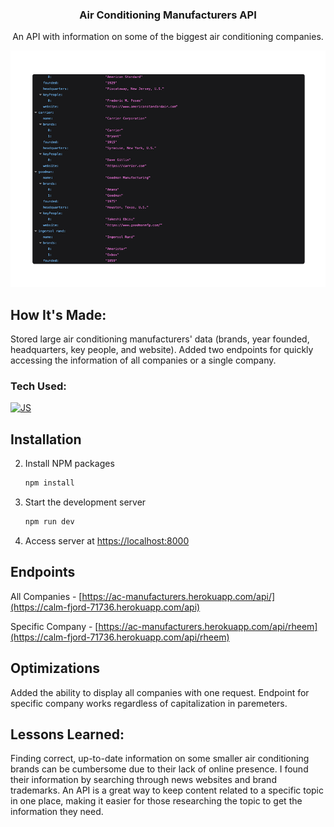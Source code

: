 <div align="center">
  <h3 align="center">Air Conditioning Manufacturers API</h3>
  <p align="center">
    An API with information on some of the biggest air conditioning companies.
  </p>
  <img src="screenshot.png">
</div>

## How It's Made:
Stored large air conditioning manufacturers' data (brands, year founded, headquarters, key people, and website). Added two endpoints for quickly accessing the information of all companies or a single company.
### Tech Used:
[![JS][Javascript]][Javascript]

<!-- GETTING STARTED -->
## Installation

2. Install NPM packages
   ```sh
   npm install
   ```
3. Start the development server
   ```sh
   npm run dev
   ```
4. Access server at [https://localhost:8000](https://localhost:8000)

## Endpoints

All Companies - [https://ac-manufacturers.herokuapp.com/api/](https://calm-fjord-71736.herokuapp.com/api)

Specific Company - [https://ac-manufacturers.herokuapp.com/api/rheem](https://calm-fjord-71736.herokuapp.com/api/rheem)

## Optimizations

Added the ability to display all companies with one request. Endpoint for specific company works regardless of capitalization in paremeters. 

## Lessons Learned:

Finding correct, up-to-date information on some smaller air conditioning brands can be cumbersome due to their lack of online presence. I found their information by searching through news websites and brand trademarks. An API is a great way to keep content related to a specific topic in one place, making it easier for those researching the topic to get the information they need.

<!-- MARKDOWN LINKS & IMAGES -->
[Javascript]: https://img.shields.io/badge/javascript%20-%23323330.svg?&style=for-the-badge&logo=javascript&logoColor=%23F7DF1E
[screenshot]: screenshot.png